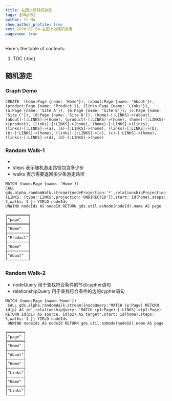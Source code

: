 ```yaml
---
title: 在图上做随机游走
tags: [ONgDB]
author: Yc-Ma
show_author_profile: true
key: 2020-07-24-在图上做随机游走
pageview: true
---
```


Here's the table of contents:
1. TOC
{:toc}

## 随机游走

### Graph Demo
```
CREATE  (home:Page {name: 'Home'}), (about:Page {name: 'About'}), (product:Page {name: 'Product'}), (links:Page {name: 'Links'}), (a:Page {name: 'Site A'}), (b:Page {name: 'Site B'}), (c:Page {name: 'Site C'}), (d:Page {name: 'Site D'}), (home)-[:LINKS]->(about), (about)-[:LINKS]->(home), (product)-[:LINKS]->(home), (home)-[:LINKS]->(product), (links)-[:LINKS]->(home), (home)-[:LINKS]->(links), (links)-[:LINKS]->(a), (a)-[:LINKS]->(home), (links)-[:LINKS]->(b), (b)-[:LINKS]->(home), (links)-[:LINKS]->(c), (c)-[:LINKS]->(home), (links)-[:LINKS]->(d), (d)-[:LINKS]->(home)
```

### Random Walk-1
-
- steps 表示随机游走路径包含多少步
- walks 表示需要返回多少条游走路径
```
MATCH (home:Page {name: 'Home'})
CALL gds.alpha.randomWalk.stream({nodeProjection:'*',relationshipProjection:{LINKS: {type:'LINKS',projection:'UNDIRECTED'}},start: id(home),steps: 3,walks: 1 }) YIELD nodeIds
UNWIND nodeIds AS nodeId RETURN gds.util.asNode(nodeId).name AS page
```
```
╒═════════╕
│"page"   │
╞═════════╡
│"Home"   │
├─────────┤
│"Product"│
├─────────┤
│"Home"   │
├─────────┤
│"About"  │
└─────────┘
```
### Random Walk-2
- nodeQuery 用于查找符合条件的节点cypher语句
- relationshipQuery 用于查找符合条件的边的cypher语句
```
MATCH (home:Page {name:'Home'})
 CALL gds.alpha.randomWalk.stream({nodeQuery:'MATCH (p:Page) RETURN id(p) AS id',relationshipQuery: 'MATCH (p1:Page)-[:LINKS]->(p2:Page) RETURN id(p1) AS source, id(p2) AS target',start: id(home),steps: 5,walks: 1 }) YIELD nodeIds
 UNWIND nodeIds AS nodeId RETURN gds.util.asNode(nodeId).name AS page
```
```
╒═══════╕
│"page" │
╞═══════╡
│"Home" │
├───────┤
│"About"│
├───────┤
│"Home" │
├───────┤
│"Links"│
├───────┤
│"Home" │
├───────┤
│"Links"│
└───────┘
```

